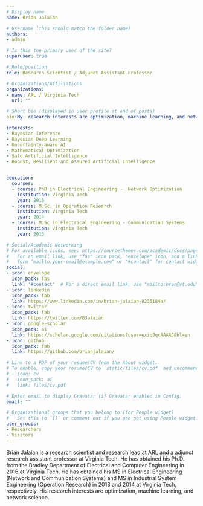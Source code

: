```yaml
---
# Display name
name: Brian Jalaian

# Username (this should match the folder name)
authors:
- admin

# Is this the primary user of the site?
superuser: true

# Role/position
role: Research Scientist / Adjunct Assistant Professor

# Organizations/Affiliations
organizations:
- name: ARL / Virginia Tech
  url: ""

# Short bio (displayed in user profile at end of posts)
bio:My  research interests are optimization, machine learning, and network science. In particular, I am interested in modeling predictive uncertainty in machine learning models, adversarial machine learning, network optimization and optimal decision making under uncertainty:

interests:
- Bayesian Inference
- Bayesian Deep Learning
- Uncertainty-aware AI
- Mathematical Optimization
- Safe Artificial Intelligence
- Robust, Resilient and Assured Artificial Intelligence


education:
  courses:
  - course: PhD in Electrical Engineering -  Network Optimization
    institution: Virginia Tech
    year: 2016
  - course: M.Sc. in Operation Research
    institution: Virginia Tech
    year: 2014
  - course: M.Sc in Electrical Engineering - Communication Systems
    institution: Virginia Tech
    year: 2013

# Social/Academic Networking
# For available icons, see: https://sourcethemes.com/academic/docs/page-builder/#icons
#   For an email link, use "fas" icon pack, "envelope" icon, and a link in the
#   form "mailto:your-email@example.com" or "#contact" for contact widget.
social:
- icon: envelope
  icon_pack: fas
  link: '#contact'  # For a direct email link, use "mailto:bran@vt.edu".
- icon: linkedin
  icon_pack: fab
  link: https://www.linkedin.com/in/brian-jalaian-8235184a/ 
- icon: twitter
  icon_pack: fab
  link: https://twitter.com/BJalaian
- icon: google-scholar
  icon_pack: ai
  link: https://scholar.google.com/citations?user=exiqJqcAAAAJ&hl=en
- icon: github
  icon_pack: fab
  link: https://github.com/brianjalaian/

# Link to a PDF of your resume/CV from the About widget.
# To enable, copy your resume/CV to `static/files/cv.pdf` and uncomment the lines below.
# - icon: cv
#   icon_pack: ai
#   link: files/cv.pdf

# Enter email to display Gravatar (if Gravatar enabled in Config)
email: ""

# Organizational groups that you belong to (for People widget)
#   Set this to `[]` or comment out if you are not using People widget.
user_groups:
- Researchers
- Visitors
---
```


Brian Jalaian is a research scientist and research lead at ARL and a adjunct research assistant professor at Virginia Tech. 
He has obtained his Ph.D. from the Bradley Department of Electrical and Computer Engineering in 2016 at Virginia Tech. He has obtained his MS in Electrical Engineering (Network and Communication Systems)  and MS in Industrial System Engineering (Operation Research) in 2013 and 2014 at Virginia Tech, respectively. His research interests are optimization, machine learning, and network science.
